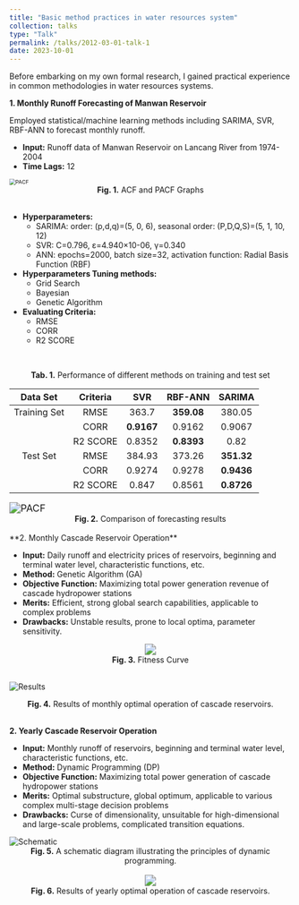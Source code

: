 ```yaml
---
title: "Basic method practices in water resources system"
collection: talks
type: "Talk"
permalink: /talks/2012-03-01-talk-1
date: 2023-10-01
---
```


Before embarking on my own formal research, I gained practical experience in common methodologies in water resources systems.

**1. Monthly Runoff Forecasting of Manwan Reservoir**

Employed statistical/machine learning methods including SARIMA, SVR, RBF-ANN to forecast monthly runoff.

- **Input:** Runoff data of Manwan Reservoir on Lancang River from 1974-2004
- **Time Lags:** 12

<img src="http://prelude0324.github.io/academic_pages/images/research_1_fig_1.svg" alt="PACF" style="zoom:67%;" />

<div style="text-align: center;">
<b>Fig. 1.</b> ACF and PACF Graphs
</div>
<br/>

- **Hyperparameters:**
  - SARIMA: order: (p,d,q)=(5, 0, 6), seasonal order: (P,D,Q,S)=(5, 1, 10, 12)
  - SVR: C=0.796, ε=4.940×10-06, γ=0.340
  - ANN: epochs=2000, batch size=32, activation function: Radial Basis Function (RBF)
- **Hyperparameters Tuning methods:**
  - Grid Search
  - Bayesian
  - Genetic Algorithm
- **Evaluating Criteria:**
  - RMSE
  - CORR
  - R2 SCORE

<br/><div style="text-align: center;">
<b>Tab. 1.</b> Performance of different methods on training and test set
</div>

|   Data Set   | Criteria |    SVR     |  RBF-ANN   |   SARIMA   |
| :----------: | :------: | :--------: | :--------: | :--------: |
| Training Set |   RMSE   |   363.7    | **359.08** |   380.05   |
|              |   CORR   | **0.9167** |   0.9162   |   0.9067   |
|              | R2 SCORE |   0.8352   | **0.8393** |    0.82    |
|   Test Set   |   RMSE   |   384.93   |   373.26   | **351.32** |
|              |   CORR   |   0.9274   |   0.9278   | **0.9436** |
|              | R2 SCORE |   0.847    |   0.8561   | **0.8726** |

<img src="http://prelude0324.github.io/academic_pages/images/research_1_fig_2.svg" alt="PACF" style="zoom: 125%;" />

<div style="text-align: center;">
<b>Fig. 2.</b> Comparison of forecasting results
</div><br/>
**2. Monthly Cascade Reservoir Operation**

- **Input:** Daily runoff and electricity prices of reservoirs, beginning and terminal water level, characteristic functions, etc.
- **Method:** Genetic Algorithm (GA)
- **Objective Function:** Maximizing total power generation revenue of cascade hydropower stations
- **Merits:** Efficient, strong global search capabilities, applicable to complex problems
- **Drawbacks:** Unstable results, prone to local optima, parameter sensitivity.

<div style="text-align: center;">
  <img src="http://prelude0324.github.io/academic_pages/images/research_2_fig_1.svg#pic_center" style="zoom:125%;">
</div>

<div style="text-align: center;">
<b>Fig. 3.</b> Fitness Curve
</div><br/>

![Results](http://prelude0324.github.io/academic_pages/images/research_2_fig_2.svg)

<div style="text-align: center;">
<b>Fig. 4.</b> Results of monthly optimal operation of cascade reservoirs.
</div><br/>

**2. Yearly Cascade Reservoir Operation**

- **Input:** Monthly runoff of reservoirs, beginning and terminal water level, characteristic functions, etc.
- **Method:** Dynamic Programming (DP)
- **Objective Function:** Maximizing total power generation of cascade hydropower stations
- **Merits:** Optimal substructure, global optimum, applicable to various complex multi-stage decision problems
- **Drawbacks:** Curse of dimensionality, unsuitable for high-dimensional and large-scale problems, complicated transition equations.

<img src="http://prelude0324.github.io/academic_pages/images/research_3_fig_1.svg" alt="Schematic"  />

<div style="text-align: center;">
<b>Fig. 5.</b> A schematic diagram illustrating the principles of dynamic programming.
</div><br/>


<div style="text-align: center;">
  <img src="http://prelude0324.github.io/academic_pages/images/research_3_fig_2.svg#pic_center" style="zoom:125%;">
</div>

<div style="text-align: center;">
<b>Fig. 6.</b> Results of yearly optimal operation of cascade reservoirs.
</div><br/>
